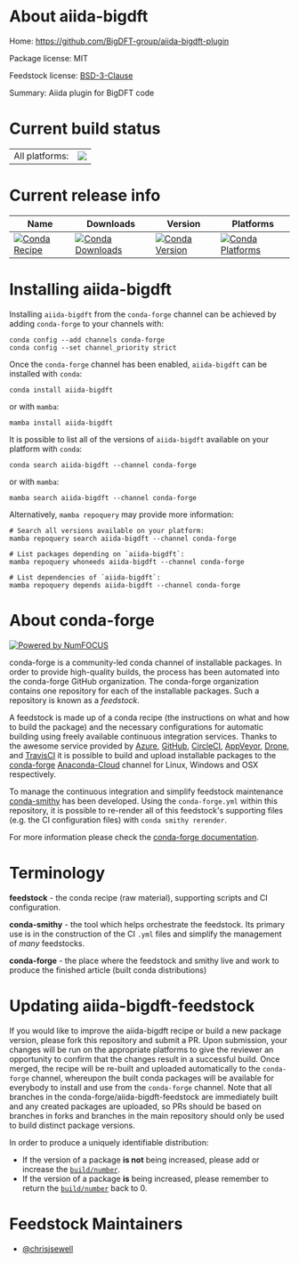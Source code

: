About aiida-bigdft
==================

Home: https://github.com/BigDFT-group/aiida-bigdft-plugin

Package license: MIT

Feedstock license: [BSD-3-Clause](https://github.com/conda-forge/aiida-bigdft-feedstock/blob/main/LICENSE.txt)

Summary: Aiida plugin for BigDFT code

Current build status
====================


<table><tr><td>All platforms:</td>
    <td>
      <a href="https://dev.azure.com/conda-forge/feedstock-builds/_build/latest?definitionId=16671&branchName=main">
        <img src="https://dev.azure.com/conda-forge/feedstock-builds/_apis/build/status/aiida-bigdft-feedstock?branchName=main">
      </a>
    </td>
  </tr>
</table>

Current release info
====================

| Name | Downloads | Version | Platforms |
| --- | --- | --- | --- |
| [![Conda Recipe](https://img.shields.io/badge/recipe-aiida--bigdft-green.svg)](https://anaconda.org/conda-forge/aiida-bigdft) | [![Conda Downloads](https://img.shields.io/conda/dn/conda-forge/aiida-bigdft.svg)](https://anaconda.org/conda-forge/aiida-bigdft) | [![Conda Version](https://img.shields.io/conda/vn/conda-forge/aiida-bigdft.svg)](https://anaconda.org/conda-forge/aiida-bigdft) | [![Conda Platforms](https://img.shields.io/conda/pn/conda-forge/aiida-bigdft.svg)](https://anaconda.org/conda-forge/aiida-bigdft) |

Installing aiida-bigdft
=======================

Installing `aiida-bigdft` from the `conda-forge` channel can be achieved by adding `conda-forge` to your channels with:

```
conda config --add channels conda-forge
conda config --set channel_priority strict
```

Once the `conda-forge` channel has been enabled, `aiida-bigdft` can be installed with `conda`:

```
conda install aiida-bigdft
```

or with `mamba`:

```
mamba install aiida-bigdft
```

It is possible to list all of the versions of `aiida-bigdft` available on your platform with `conda`:

```
conda search aiida-bigdft --channel conda-forge
```

or with `mamba`:

```
mamba search aiida-bigdft --channel conda-forge
```

Alternatively, `mamba repoquery` may provide more information:

```
# Search all versions available on your platform:
mamba repoquery search aiida-bigdft --channel conda-forge

# List packages depending on `aiida-bigdft`:
mamba repoquery whoneeds aiida-bigdft --channel conda-forge

# List dependencies of `aiida-bigdft`:
mamba repoquery depends aiida-bigdft --channel conda-forge
```


About conda-forge
=================

[![Powered by
NumFOCUS](https://img.shields.io/badge/powered%20by-NumFOCUS-orange.svg?style=flat&colorA=E1523D&colorB=007D8A)](https://numfocus.org)

conda-forge is a community-led conda channel of installable packages.
In order to provide high-quality builds, the process has been automated into the
conda-forge GitHub organization. The conda-forge organization contains one repository
for each of the installable packages. Such a repository is known as a *feedstock*.

A feedstock is made up of a conda recipe (the instructions on what and how to build
the package) and the necessary configurations for automatic building using freely
available continuous integration services. Thanks to the awesome service provided by
[Azure](https://azure.microsoft.com/en-us/services/devops/), [GitHub](https://github.com/),
[CircleCI](https://circleci.com/), [AppVeyor](https://www.appveyor.com/),
[Drone](https://cloud.drone.io/welcome), and [TravisCI](https://travis-ci.com/)
it is possible to build and upload installable packages to the
[conda-forge](https://anaconda.org/conda-forge) [Anaconda-Cloud](https://anaconda.org/)
channel for Linux, Windows and OSX respectively.

To manage the continuous integration and simplify feedstock maintenance
[conda-smithy](https://github.com/conda-forge/conda-smithy) has been developed.
Using the ``conda-forge.yml`` within this repository, it is possible to re-render all of
this feedstock's supporting files (e.g. the CI configuration files) with ``conda smithy rerender``.

For more information please check the [conda-forge documentation](https://conda-forge.org/docs/).

Terminology
===========

**feedstock** - the conda recipe (raw material), supporting scripts and CI configuration.

**conda-smithy** - the tool which helps orchestrate the feedstock.
                   Its primary use is in the construction of the CI ``.yml`` files
                   and simplify the management of *many* feedstocks.

**conda-forge** - the place where the feedstock and smithy live and work to
                  produce the finished article (built conda distributions)


Updating aiida-bigdft-feedstock
===============================

If you would like to improve the aiida-bigdft recipe or build a new
package version, please fork this repository and submit a PR. Upon submission,
your changes will be run on the appropriate platforms to give the reviewer an
opportunity to confirm that the changes result in a successful build. Once
merged, the recipe will be re-built and uploaded automatically to the
`conda-forge` channel, whereupon the built conda packages will be available for
everybody to install and use from the `conda-forge` channel.
Note that all branches in the conda-forge/aiida-bigdft-feedstock are
immediately built and any created packages are uploaded, so PRs should be based
on branches in forks and branches in the main repository should only be used to
build distinct package versions.

In order to produce a uniquely identifiable distribution:
 * If the version of a package **is not** being increased, please add or increase
   the [``build/number``](https://docs.conda.io/projects/conda-build/en/latest/resources/define-metadata.html#build-number-and-string).
 * If the version of a package **is** being increased, please remember to return
   the [``build/number``](https://docs.conda.io/projects/conda-build/en/latest/resources/define-metadata.html#build-number-and-string)
   back to 0.

Feedstock Maintainers
=====================

* [@chrisjsewell](https://github.com/chrisjsewell/)

